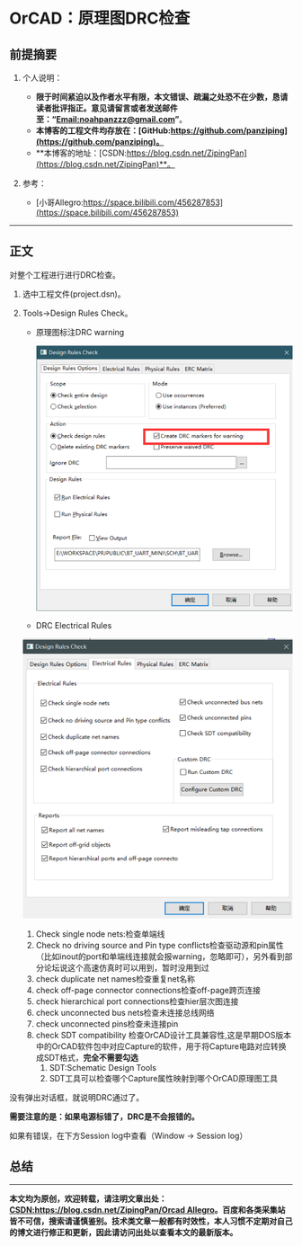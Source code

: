 # OrCAD：原理图DRC检查

## 前提摘要

1. 个人说明：

   - **限于时间紧迫以及作者水平有限，本文错误、疏漏之处恐不在少数，恳请读者批评指正。意见请留言或者发送邮件至：“[Email:noahpanzzz@gmail.com](noahpanzzz@gmail.com)”**。
   - **本博客的工程文件均存放在：[GitHub:https://github.com/panziping](https://github.com/panziping)。**
   - **本博客的地址：[CSDN:https://blog.csdn.net/ZipingPan](https://blog.csdn.net/ZipingPan)**。
2. 参考：

   - [小哥Allegro:https://space.bilibili.com/456287853](https://space.bilibili.com/456287853)

---

## 正文

对整个工程进行进行DRC检查。

1. 选中工程文件(project.dsn)。

2. Tools->Design Rules Check。

   - 原理图标注DRC warning

     ![](./图库/OrCAD：原理图DRC检查/OrCAD：原理图DRC检查-P1.png)

   - DRC Electrical Rules

   ![](./图库/OrCAD：原理图DRC检查/OrCAD：原理图DRC检查-P2.png)

   1. Check single node nets:检查单端线
   2.  Check no driving source and Pin type conflicts检查驱动源和pin属性（比如inout的port和单端线连接就会报warning，忽略即可），另外看到部分论坛说这个高速仿真时可以用到，暂时没用到过
   3. check duplicate net names检查重复net名称
   4. check off-page connector connections检查off-page跨页连接
   5. check hierarchical port connections检查hier层次图连接
   6. check unconnected bus nets检查未连接总线网络
   7. check unconnected pins检查未连接pin
   8. check SDT compatibility 检查OrCAD设计工具兼容性,这是早期DOS版本中的OrCAD软件包中对应Capture的软件，用于将Capture电路对应转换成SDT格式，**完全不需要勾选**
      1. SDT:Schematic Design Tools
      2. SDT工具可以检查哪个Capture属性映射到哪个OrCAD原理图工具

   



没有弹出对话框，就说明DRC通过了。

**需要注意的是：如果电源标错了，DRC是不会报错的。**

如果有错误，在下方Session log中查看（Window -> Session log）



## 总结



---

**本文均为原创，欢迎转载，请注明文章出处：[CSDN:https://blog.csdn.net/ZipingPan/Orcad Allegro](https://blog.csdn.net/zipingpan/category_12634775.html)。百度和各类采集站皆不可信，搜索请谨慎鉴别。技术类文章一般都有时效性，本人习惯不定期对自己的博文进行修正和更新，因此请访问出处以查看本文的最新版本。**

